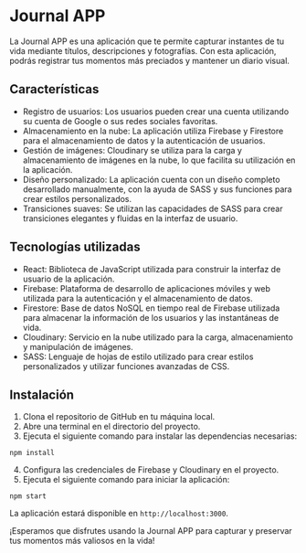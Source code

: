 # Journal APP

La Journal APP es una aplicación que te permite capturar instantes de tu vida mediante títulos, descripciones y fotografías. Con esta aplicación, podrás registrar tus momentos más preciados y mantener un diario visual.

## Características

- Registro de usuarios: Los usuarios pueden crear una cuenta utilizando su cuenta de Google o sus redes sociales favoritas.
- Almacenamiento en la nube: La aplicación utiliza Firebase y Firestore para el almacenamiento de datos y la autenticación de usuarios.
- Gestión de imágenes: Cloudinary se utiliza para la carga y almacenamiento de imágenes en la nube, lo que facilita su utilización en la aplicación.
- Diseño personalizado: La aplicación cuenta con un diseño completo desarrollado manualmente, con la ayuda de SASS y sus funciones para crear estilos personalizados.
- Transiciones suaves: Se utilizan las capacidades de SASS para crear transiciones elegantes y fluidas en la interfaz de usuario.

## Tecnologías utilizadas

- React: Biblioteca de JavaScript utilizada para construir la interfaz de usuario de la aplicación.
- Firebase: Plataforma de desarrollo de aplicaciones móviles y web utilizada para la autenticación y el almacenamiento de datos.
- Firestore: Base de datos NoSQL en tiempo real de Firebase utilizada para almacenar la información de los usuarios y las instantáneas de vida.
- Cloudinary: Servicio en la nube utilizado para la carga, almacenamiento y manipulación de imágenes.
- SASS: Lenguaje de hojas de estilo utilizado para crear estilos personalizados y utilizar funciones avanzadas de CSS.

## Instalación

1. Clona el repositorio de GitHub en tu máquina local.
2. Abre una terminal en el directorio del proyecto.
3. Ejecuta el siguiente comando para instalar las dependencias necesarias:

```shell
npm install
```

4. Configura las credenciales de Firebase y Cloudinary en el proyecto.
5. Ejecuta el siguiente comando para iniciar la aplicación:

```shell
npm start
```

La aplicación estará disponible en `http://localhost:3000`.

¡Esperamos que disfrutes usando la Journal APP para capturar y preservar tus momentos más valiosos en la vida!

